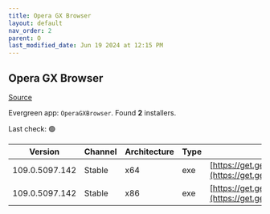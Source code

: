 ```yaml
---
title: Opera GX Browser
layout: default
nav_order: 2
parent: O
last_modified_date: Jun 19 2024 at 12:15 PM
---
```


## Opera GX Browser

[Source](https://www.opera.com/gx)

Evergreen app: `OperaGXBrowser`. Found **2** installers.

Last check: 🟢

| Version        | Channel | Architecture | Type | URI                                                                                                                                                                                                |
| -------------- | ------- | ------------ | ---- | -------------------------------------------------------------------------------------------------------------------------------------------------------------------------------------------------- |
| 109.0.5097.142 | Stable  | x64          | exe  | [https://get.geo.opera.com/pub/opera_gx/109.0.5097.142/win/Opera_GX_109.0.5097.142_Setup_x64.exe](https://get.geo.opera.com/pub/opera_gx/109.0.5097.142/win/Opera_GX_109.0.5097.142_Setup_x64.exe) |
| 109.0.5097.142 | Stable  | x86          | exe  | [https://get.geo.opera.com/pub/opera_gx/109.0.5097.142/win/Opera_GX_109.0.5097.142_Setup.exe](https://get.geo.opera.com/pub/opera_gx/109.0.5097.142/win/Opera_GX_109.0.5097.142_Setup.exe)         |
